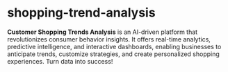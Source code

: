 # shopping-trend-analysis
**Customer Shopping Trends Analysis** is an AI-driven platform that revolutionizes consumer behavior insights. It offers real-time analytics, predictive intelligence, and interactive dashboards, enabling businesses to anticipate trends, customize strategies, and create personalized shopping experiences. Turn data into success!
